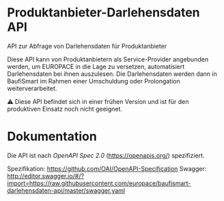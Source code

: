# Produktanbieter-Darlehensdaten API
API zur Abfrage von Darlehensdaten für Produktanbieter

Diese API kann von Produktanbietern als Service-Provider angebunden werden, um EUROPACE in die Lage zu versetzen, automatisiert Darlehensdaten bei ihnen auszulesen. Die Darlehensdaten werden dann in BaufiSmart im Rahmen einer Umschuldung oder Prolongation weiterverarbeitet.

⚠️ Diese API befindet sich in einer frühen Version und ist für den produktiven Einsatz noch nicht geeignet.

# Dokumentation

Die API ist nach *OpenAPI Spec 2.0* (https://openapis.org/) spezifiziert.

Spezifikation: https://github.com/OAI/OpenAPI-Specification
Swagger: http://editor.swagger.io/#/?import=https://raw.githubusercontent.com/europace/baufismart-darlehensdaten-api/master/swagger.yaml
